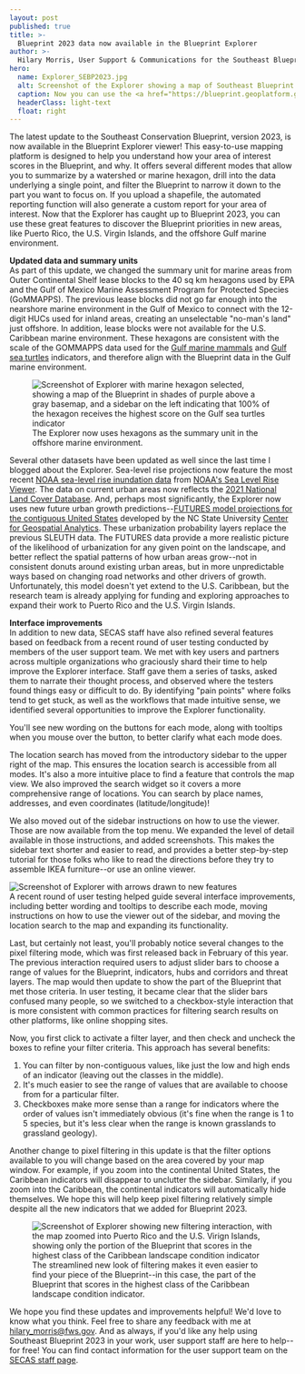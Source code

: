 ```yaml
---
layout: post
published: true
title: >-
  Blueprint 2023 data now available in the Blueprint Explorer
author: >-
  Hilary Morris, User Support & Communications for the Southeast Blueprint
hero:
  name: Explorer_SEBP2023.jpg
  alt: Screenshot of the Explorer showing a map of Southeast Blueprint 2023 in shades of purple above a gray basemap.
  caption: Now you can use the <a href="https://blueprint.geoplatform.gov/southeast/">Blueprint Explorer</a> viewer to discover the Blueprint priorities in areas new for 2023, like the Gulf marine environment and the U.S. Caribbean!
  headerClass: light-text
  float: right
---
```

The latest update to the Southeast Conservation Blueprint, version 2023, is now available in the Blueprint Explorer viewer! This easy-to-use mapping platform is designed to help you understand how your area of interest scores in the Blueprint, and why. It offers several different modes that allow you to summarize by a watershed or marine hexagon, drill into the data underlying a single point, and filter the Blueprint to narrow it down to the part you want to focus on. If you upload a shapefile, the automated reporting function will also generate a custom report for your area of interest. Now that the Explorer has caught up to Blueprint 2023, you can use these great features to discover the Blueprint priorities in new areas, like Puerto Rico, the U.S. Virgin Islands, and the offshore Gulf marine environment.<!--more-->

**Updated data and summary units**  
As part of this update, we changed the summary unit for marine areas from Outer Continental Shelf lease blocks to the 40 sq km hexagons used by EPA and the Gulf of Mexico Marine Assessment Program for Protected Species (GoMMAPPS). The previous lease blocks did not go far enough into the nearshore marine environment in the Gulf of Mexico to connect with the 12-digit HUCs used for inland areas, creating an unselectable "no-man's land" just offshore. In addition, lease blocks were not available for the U.S. Caribbean marine environment. These hexagons are consistent with the scale of the GOMMAPPS data used for the [Gulf marine mammals](https://secas-fws.hub.arcgis.com/maps/fws::gulf-marine-mammals-southeast-blueprint-indicator-2023/about) and [Gulf sea turtles](https://secas-fws.hub.arcgis.com/maps/fws::gulf-sea-turtles-southeast-blueprint-indicator-2023/about) indicators, and therefore align with the Blueprint data in the Gulf marine environment.

<figure>
  <img src="http://secassoutheast.org/images/Explorer_MarineHex.jpg" alt="Screenshot of Explorer with marine hexagon selected, showing a map of the Blueprint in shades of purple above a gray basemap, and a sidebar on the left indicating that 100% of the hexagon receives the highest score on the Gulf sea turtles indicator"/>
  <figcaption>The Explorer now uses hexagons as the summary unit in the offshore marine environment.</figcaption>
</figure>  

Several other datasets have been updated as well since the last time I blogged about the Explorer. Sea-level rise projections now feature the most recent [NOAA sea-level rise inundation data](https://coast.noaa.gov/digitalcoast/data/slr.html) from [NOAA's Sea Level Rise Viewer](https://coast.noaa.gov/slr/). The data on current urban areas now reflects the [2021 National Land Cover Database](https://www.mrlc.gov/data/nlcd-2021-land-cover-conus). And, perhaps most significantly, the Explorer now uses new future urban growth predictions--[FUTURES model projections for the contiguous United States](https://www.sciencebase.gov/catalog/item/63f50297d34efa0476b04cf7) developed by the NC State University [Center for Geospatial Analytics](https://cnr.ncsu.edu/geospatial/). These urbanization probability layers replace the previous SLEUTH data. The FUTURES data provide a more realistic picture of the likelihood of urbanization for any given point on the landscape, and better reflect the spatial patterns of how urban areas grow--not in consistent donuts around existing urban areas, but in more unpredictable ways based on changing road networks and other drivers of growth. Unfortunately, this model doesn't yet extend to the U.S. Caribbean, but the research team is already applying for funding and exploring approaches to expand their work to Puerto Rico and the U.S. Virgin Islands.

**Interface improvements**  
In addition to new data, SECAS staff have also refined several features based on feedback from a recent round of user testing conducted by members of the user support team. We met with key users and partners across multiple organizations who graciously shard their time to help improve the Explorer interface. Staff gave them a series of tasks, asked them to narrate their thought process, and observed where the testers found things easy or difficult to do. By identifying "pain points" where folks tend to get stuck, as well as the workflows that made intuitive sense, we identified several opportunities to improve the Explorer functionality.

You'll see new wording on the buttons for each mode, along with tooltips when you mouse over the button, to better clarify what each mode does.

The location search has moved from the introductory sidebar to the upper right of the map. This ensures the location search is accessible from all modes. It's also a more intuitive place to find a feature that controls the map view. We also improved the search widget so it covers a more comprehensive range of locations. You can search by place names, addresses, and even coordinates (latitude/longitude)!

We also moved out of the sidebar instructions on how to use the viewer. Those are now available from the top menu. We expanded the level of detail available in those instructions, and added screenshots. This makes the sidebar text shorter and easier to read, and provides a better step-by-step tutorial for those folks who like to read the directions before they try to assemble IKEA furniture--or use an online viewer.

  <img src="2023UserTestingFeatures.jpg" alt="Screenshot of Explorer with arrows drawn to new features"/>
  <figcaption>A recent round of user testing helped guide several interface improvements, including better wording and tooltips to describe each mode, moving instructions on how to use the viewer out of the sidebar, and moving the location search to the map and expanding its functionality.</figcaption>
</figure> 

Last, but certainly not least, you'll probably notice several changes to the pixel filtering mode, which was first released back in February of this year. The previous interaction required users to adjust slider bars to choose a range of values for the Blueprint, indicators, hubs and corridors and threat layers. The map would then update to show the part of the Blueprint that met those criteria. In user testing, it became clear that the slider bars confused many people, so we switched to a checkbox-style interaction that is more consistent with common practices for filtering search results on other platforms, like online shopping sites.

Now, you first click to activate a filter layer, and then check and uncheck the boxes to refine your filter criteria. This approach has several benefits:

1. You can filter by non-contiguous values, like just the low and high ends of an indicator (leaving out the classes in the middle).
2. It's much easier to see the range of values that are available to choose from for a particular filter.
3. Checkboxes make more sense than a range for indicators where the order of values isn't immediately obvious (it's fine when the range is 1 to 5 species, but it's less clear when the range is known grasslands to grassland geology).

Another change to pixel filtering in this update is that the filter options available to you will change based on the area covered by your map window. For example, if you zoom into the continental United States, the Caribbean indicators will disappear to unclutter the sidebar. Similarly, if you zoom into the Caribbean, the continental indicators will automatically hide themselves. We hope this will help keep pixel filtering relatively simple despite all the new indicators that we added for Blueprint 2023.

<figure>
  <img src="http://secassoutheast.org/images/FilteringScreenshot.jpg" alt="Screenshot of Explorer showing new filtering interaction, with the map zoomed into Puerto Rico and the U.S. Virign Islands, showing only the portion of the Blueprint that scores in the highest class of the Caribbean landscape condition indicator"/>
  <figcaption>The streamlined new look of filtering makes it even easier to find your piece of the Blueprint--in this case, the part of the Blueprint that scores in the highest class of the Caribbean landscape condition indicator.</figcaption>
</figure>

We hope you find these updates and improvements helpful! We'd love to know what you think. Feel free to share any feedback with me at [hilary_morris@fws.gov](mailto:hilary_morris@fws.gov). And as always, if you'd like any help using Southeast Blueprint 2023 in your work, user support staff are here to help--for free! You can find contact information for the user support team on the [SECAS staff page](https://secassoutheast.org/staff).
